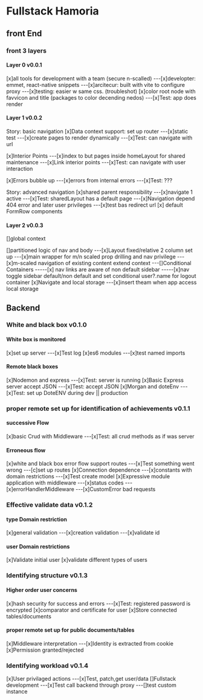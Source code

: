 # Fullstack Hamoria

## front End

### front 3 layers

#### Layer 0 v0.0.1

[x]all tools for development with a team (secure n-scalled)
---[x]developter: emmet, react-native snippets
---[x]arcitecur: built with vite to configure proxy
---[x]testing: easier w same css. (troubleshot)
[x]color root node with favvicon and title (packages to color decending nedos)
---[x]Test: app does render

#### Layer 1 v0.0.2

Story: basic navigation
[x]Data context support: set up router
---[x]static test
---[x]create pages to render dynamically
---[x]Test: can navigate with url

[x]Interior Points
---[x]index to but pages inside homeLayout for shared maintenance
---[x]Link interior points
---[x]Test: can navigate with user interaction

[x]Errors bubble up
---[x]errors from internal errors
---[x]Test: ???

Story: advanced navigation
[x]shared parent responsibility
---[x]navigate 1 active
---[x]Test: sharedLayout has a default page
---[x]Navigation depend 404 error and later user privileges
---[x]test bas redirect url
[x] default FormRow components

#### Layer 2 v0.0.3

[]global context

[]partitioned logic of nav and body
---[x]Layout fixed/relative 2 column set up
---[x]main wrapper for m/n scaled prop drilling and nav privilege
---[x]m-scaled navigation of existing content extend context
---[]Conditional Containers
-----[x] nav links are aware of non default sidebar
-----[x]nav toggle sidebar default/non default and set conditional user?.name for logout container
[x]Navigate and local storage
---[x]insert theam when app access local storage

## Backend

### White and black box v0.1.0

#### White box is monitored

[x]set up server
---[x]Test log
[x]es6 modules
---[x]test named imports

#### Remote black boxes

[x]Nodemon and express
---[x]Test: server is running
[x]Basic Express server accept JSON
---[x]Test: accept JSON
[x]Morgan and doteEnv
---[x]Test: set up DoteENV during dev || production

### proper remote set up for identification of achievements v0.1.1

#### successive Flow

[x]basic Crud with Middleware
---[x]Test: all crud methods as if was server

#### Erroneous flow

[x]white and black box error flow support routes
---[x]Test something went wrong
---[c]set up routes
[x]Connection dependence
---[x]constants with domain restrictions
---[x]Test create model
[x]Expressive module application with middleware
---[x]status codes
---[x]errorHandlerMiddleware
---[x]CustomError bad requests

### Effective validate data v0.1.2

#### type Domain restriction

[x]general validation
---[x]creation validation
---[x]validate id

#### user Domain restrictions

[x]Validate initial user
[x]validate different types of users

### Identifying structure v0.1.3

#### Higher order user concerns

[x]hash security for success and errors
---[x]Test: registered password is encrypted
[x]comparator and certificate for user
[x]Store connected tables/documents

#### proper remote set up for public documents/tables

[x]Middleware interpretation
---[x]Identity is extracted from cookie
[x]Permission granted/rejected

### Identifying workload v0.1.4

[x]User privilaged actions
---[x]Test, patch,get user/data
[]Fullstack development
---[x]Test call backend through proxy
---[]test custom instance

